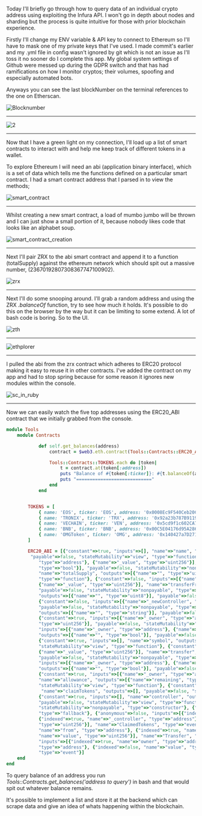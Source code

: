 Today I'll briefly go through how to query data of an individual crypto address using exploiting the Infura API. I won't go in depth about nodes and sharding but the process is  quite intuitive for those with prior blockchain experience. 

Firstly I'll change my ENV variable & API key to connect to Ethereum so I'll have to mask one of my private keys that I've used. I made commit's earlier and my .yml file in config wasn't ignored by git which is not an issue as I'll toss it no sooner do I complete this app. My global system settings of Github were messed up during the GDPR switch and that has had ramifications on how I monitor cryptos; their volumes, spoofing and especially automated bots.  

Anyways you can see the last blockNumber on the terminal references to the one on Etherscan. 

![Blocknumber](https://user-images.githubusercontent.com/13242902/40787248-10f136e8-64e5-11e8-9f64-8f5e242bf2b0.png)
<hr>

![2](https://user-images.githubusercontent.com/13242902/40862880-cc397658-65e5-11e8-90fe-2afb7480a0cb.png)
<hr>

Now that I have a green light on my connection, I'll load up a list of smart contracts to interact with and help me keep track of different tokens in a wallet. 

To explore Ethereum I will need an abi (application binary interface), which is a set of data which tells me the functions defined on a particular smart contract. I had a smart contract address that I parsed in to view the methods; 

![smart_contract](https://user-images.githubusercontent.com/13242902/40790592-45ee8668-64ed-11e8-85a8-0fd5983abfc9.png)
<hr> 

Whilst creating a new smart contract, a load of mumbo jumbo will be thrown and I can just show a small portion of it, because nobody likes code that looks like an alphabet soup. 

![smart_contract_creation](https://user-images.githubusercontent.com/13242902/40790802-ce239b72-64ed-11e8-886f-f4f8704b4e33.png) 
<hr> 

Next I'll pair ZRX to the abi smart contract and append it to a function (totalSupply) against the ethereum network which should spit out a massive number, (23670192807308367747100902). 

![zrx](https://user-images.githubusercontent.com/13242902/40791190-ce4bb714-64ee-11e8-96f3-a314ed8152a7.png)
<hr> 

Next I'll do some snooping around. I'll grab a random address and using the ZRX *.balanceOf* function, try to see how much it holds. It's possible to do this on the browser by the way but it can be limiting to some extend. A lot of  bash code is boring. So to the UI. 

![zth](https://user-images.githubusercontent.com/13242902/40792195-3e45aec4-64f1-11e8-9ec6-3ae3f3f92804.png)
<hr>

![ethplorer](https://user-images.githubusercontent.com/13242902/40792200-4165a474-64f1-11e8-8528-72124444f8d6.png)
<hr>

I pulled the abi from the zrx contract which adheres to ERC20 protocol making it easy to reuse it in other contracts. I've added the contract on my app and had to stop spring because for some reason it ignores new modules within the console. 

![sc_in_ruby](https://user-images.githubusercontent.com/13242902/40793011-3911a672-64f3-11e8-8677-04cb3f4845fe.png)
<hr> 

Now we can easily watch the five top addresses using the ERC20_ABI contract that we initially grabbed from the console. 

```ruby 
module Tools
    module Contracts 

            def self.get_balances(address)
                contract = $web3.eth.contract(Tools::Contracts::ERC20_ABI)

                Tools::Contracts::TOKENS.each do |token|
                    t = contract.at(token[:address])
                    puts "Balance of #{token[:ticker]}: #{t.balanceOf(address)}"
                    puts "============================"
                end 
            end


        TOKENS = [
            { name: 'EOS', ticker: 'EOS', address: '0x0008Ec9F540Ceb20CDa44EC8503981Ff58a3361B' },
            { name: 'TRONIX', ticker: 'TRX', address: '0x92a23b787B9119AdADB1F474682232f48D6EB3Fd' },
            { name: 'VECHAIN', ticker: 'VEN', address: '0x5cd9f1c602CA78444142568958151027b1334d36' },
            { name: 'BNB', ticker: 'BNB', address: '0x00C5E04176d95A286fccE0E68c683Ca0bfec8454' },
            { name: 'OMGToken', ticker: 'OMG', address: '0x140427a7D27144A4cDa83bD6b9052a63b0c5B589' }
        ]

        ERC20_ABI = [{"constant"=>true, "inputs"=>[], "name"=>"name", "outputs"=>[{"name"=>"", "type"=>"string"}],
         "payable"=>false, "stateMutability"=>"view", "type"=>"function"}, {"constant"=>false, "inputs"=>[{"name"=>"_spender", 
            "type"=>"address"}, {"name"=>"_value", "type"=>"uint256"}], "name"=>"approve", "outputs"=>[{"name"=>"success", 
            "type"=>"bool"}], "payable"=>false, "stateMutability"=>"nonpayable", "type"=>"function"}, {"constant"=>true, "inputs"=>[],
            "name"=>"totalSupply", "outputs"=>[{"name"=>"", "type"=>"uint256"}], "payable"=>false, "stateMutability"=>"view", 
            "type"=>"function"}, {"constant"=>false, "inputs"=>[{"name"=>"_from", "type"=>"address"}, {"name"=>"_to", "type"=>"address"}, 
            {"name"=>"_value", "type"=>"uint256"}], "name"=>"transferFrom", "outputs"=>[{"name"=>"success", "type"=>"bool"}], 
            "payable"=>false, "stateMutability"=>"nonpayable", "type"=>"function"}, {"constant"=>true, "inputs"=>[], "name"=>"decimals", 
            "outputs"=>[{"name"=>"", "type"=>"uint8"}], "payable"=>false, "stateMutability"=>"view", "type"=>"function"},
            {"constant"=>false, "inputs"=>[{"name"=>"_newController", "type"=>"address"}], "name"=>"changeController", "outputs"=>[],
            "payable"=>false, "stateMutability"=>"nonpayable", "type"=>"function"}, {"constant"=>true, "inputs"=>[], "name"=>"version",
            "outputs"=>[{"name"=>"", "type"=>"string"}], "payable"=>false, "stateMutability"=>"view", "type"=>"function"}, 
            {"constant"=>true, "inputs"=>[{"name"=>"_owner", "type"=>"address"}], "name"=>"balanceOf", "outputs"=>[{"name"=>"balance", 
            "type"=>"uint256"}], "payable"=>false, "stateMutability"=>"view", "type"=>"function"}, {"constant"=>false, 
            "inputs"=>[{"name"=>"_owner", "type"=>"address"}, {"name"=>"_amount", "type"=>"uint256"}], "name"=>"generateTokens", 
            "outputs"=>[{"name"=>"", "type"=>"bool"}], "payable"=>false, "stateMutability"=>"nonpayable", "type"=>"function"}, 
            {"constant"=>true, "inputs"=>[], "name"=>"symbol", "outputs"=>[{"name"=>"", "type"=>"string"}], "payable"=>false, 
            "stateMutability"=>"view", "type"=>"function"}, {"constant"=>false, "inputs"=>[{"name"=>"_to", "type"=>"address"}, 
            {"name"=>"_value", "type"=>"uint256"}], "name"=>"transfer", "outputs"=>[{"name"=>"success", "type"=>"bool"}],
            "payable"=>false, "stateMutability"=>"nonpayable", "type"=>"function"}, {"constant"=>false, 
            "inputs"=>[{"name"=>"_owner", "type"=>"address"}, {"name"=>"_amount", "type"=>"uint256"}], "name"=>"destroyTokens", 
            "outputs"=>[{"name"=>"", "type"=>"bool"}], "payable"=>false, "stateMutability"=>"nonpayable", "type"=>"function"},
            {"constant"=>true, "inputs"=>[{"name"=>"_owner", "type"=>"address"}, {"name"=>"_spender", "type"=>"address"}],
            "name"=>"allowance", "outputs"=>[{"name"=>"remaining", "type"=>"uint256"}], "payable"=>false, 
            "stateMutability"=>"view", "type"=>"function"}, {"constant"=>false, "inputs"=>[{"name"=>"_token", "type"=>"address"}],
             "name"=>"claimTokens", "outputs"=>[], "payable"=>false, "stateMutability"=>"nonpayable", "type"=>"function"}, 
            {"constant"=>true, "inputs"=>[], "name"=>"controller", "outputs"=>[{"name"=>"", "type"=>"address"}], 
            "payable"=>false, "stateMutability"=>"view", "type"=>"function"}, {"inputs"=>[], "payable"=>false, 
            "stateMutability"=>"nonpayable", "type"=>"constructor"}, {"payable"=>true, "stateMutability"=>"payable", 
            "type"=>"fallback"}, {"anonymous"=>false, "inputs"=>[{"indexed"=>true, "name"=>"_token", "type"=>"address"}, 
            {"indexed"=>true, "name"=>"_controller", "type"=>"address"}, {"indexed"=>false, "name"=>"_amount", 
            "type"=>"uint256"}], "name"=>"ClaimedTokens", "type"=>"event"}, {"anonymous"=>false, "inputs"=>[{"indexed"=>true, 
            "name"=>"from", "type"=>"address"}, {"indexed"=>true, "name"=>"to", "type"=>"address"}, {"indexed"=>false, 
            "name"=>"value", "type"=>"uint256"}], "name"=>"Transfer", "type"=>"event"}, {"anonymous"=>false, 
            "inputs"=>[{"indexed"=>true, "name"=>"owner", "type"=>"address"}, {"indexed"=>true, "name"=>"spender", 
            "type"=>"address"}, {"indexed"=>false, "name"=>"value", "type"=>"uint256"}], "name"=>"Approval", 
            "type"=>"event"}]
    end
end
```


To query balance of an address you run  *Tools::Contracts.get_balances('address to query')* in bash and that would spit out whatever balance remains.

It's possible to implement a list and store it at the backend which can scrape data and give an idea of whats happening within the blockchain.











